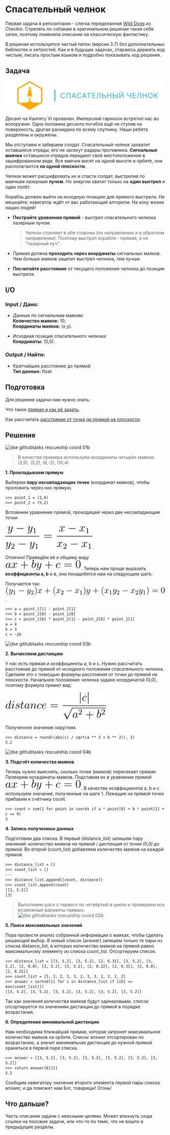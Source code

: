 # Спасательный челнок

Первая задача в репозитории - слегка переделанная [Wild Dogs](https://py.checkio.org/en/mission/wild-dogs/) из Checkio. Стрелять по собакам в оригинальном решении такая себе затея, поэтому поменяла описание на классическую фантастику.

В решении используется чистый питон (версии 3.7) без дополнительных библиотек и хитростей. Как и в будущих задачах, стараюсь держать код чистым, писать простым языком и подробно показывать ход решения.

## Задача

![dse githubtasks cover rescueship](https://github.com/alyonkapetrova/apply_math/blob/master/wild_dogs/media/dse_githubtasks_cover_rescueship.svg)

Десант на Кантиту VI провален. Имперский гарнизон встретил нас во всеоружии. Одна половина десанта погибла ещё не ступив на поверхность, другая раскидана по всему спутнику. Наши ребята разделены и окружены.

Мы отступаем и забираем солдат. Спасательный челнок захватит оставшиеся отряды, его не засекут радары противника. **Сигнальные маячки** оставшихся отрядов передают своё местоположение в зашифрованном виде. Все маячки висят на одной высоте и орбите, они располагаются **на одной плоскости**.

Челнок может расшифровать их и спасти солдат, выстрелив по маячкам лазерным **лучом**. Но энергии хватит только на **один выстрел** и один полёт.

Корабль должен выйти на исходную позицию для прямого выстрела. Не мешкайте: навигатор ждёт от вас работающий алгоритм. На кону жизни наших людей!

- **Постройте уравнение прямой** - выстрел спасательного челнока лазерным лучом.
  > Челнок стреляет в обе стороны (по направлению и в обратном направлении). Поэтому выстрел корабля - прямая, а не "лазерный луч".

- Прямая должна **проходить через координаты** сигнальных маяков. Чем больше маяков зацепит выстрел челнока, тем лучше.

- **Посчитайте расстояние** от текущего положения челнока до позиции выстрела.

## I/O

### Input / Дано:

- Данные по сигнальным маякам:
<br/>**Количество маяков:** 10;
<br/>**Координаты маяков:** (x,y).

- Исходная позиция спасательного челнока:
<br/>**Координаты:** (0,0).

### Output / Найти:

- Кратчайшее расстояние до прямой
<br/>**Тип данных:** float.

## Подготовка

Для решения задачи нам нужно знать:

Что такое [прямая и как её задать](https://ru.wikipedia.org/wiki/%D0%9F%D1%80%D1%8F%D0%BC%D0%B0%D1%8F).

Как рассчитать [расстояние от точки до прямой на плоскости](https://ru.wikipedia.org/wiki/%D0%A0%D0%B0%D1%81%D1%81%D1%82%D0%BE%D1%8F%D0%BD%D0%B8%D0%B5_%D0%BE%D1%82_%D1%82%D0%BE%D1%87%D0%BA%D0%B8_%D0%B4%D0%BE_%D0%BF%D1%80%D1%8F%D0%BC%D0%BE%D0%B9_%D0%BD%D0%B0_%D0%BF%D0%BB%D0%BE%D1%81%D0%BA%D0%BE%D1%81%D1%82%D0%B8).

## Решение

![dse githubtasks rescueship coord 01b](https://github.com/alyonkapetrova/apply_math/blob/master/wild_dogs/media/dse_githubtasks_rescueship_coord_01b.svg)

> В качестве примера используем координаты четырёх маяков: (2,6), (5,2), (8,-2), (10,4)

__1. Прокладываем прямую__

Выберем __пару несовпадающих точек__ (координат маяков), чтобы проложить через них прямую.
```
>>> point_1 = (2,6)
>>> point_2 = (5,2)
```
Вспомним уравнение прямой, проходящей через две несовпадающие точки

![line equation formula](https://github.com/alyonkapetrova/apply_math/blob/master/wild_dogs/media/line_equation.svg).

Отлично! Приведём её к общему виду ![line equation normal view letters formula](https://github.com/alyonkapetrova/apply_math/blob/master/wild_dogs/media/line_equation_normal_view_letters.svg). Теперь нам проще выразить __коэффициэнты a, b__ и __c__, они понадобятся нам на следующем шаге.

Получается так: ![line equation normal view formula](https://github.com/alyonkapetrova/apply_math/blob/master/wild_dogs/media/line_equation_normal_view.svg).
```
>>> a = point_1[1] - point_2[1]
>>> b = point_2[0] - point_1[0]
>>> c = point_1[0] * point_2[1] - point_2[0] * point_1[1]
a = 4
b = 3
c = -26
```
![dse githubtasks rescueship coord 03b](https://github.com/alyonkapetrova/apply_math/blob/master/wild_dogs/media/dse_githubtasks_rescueship_coord_03b.svg)

__2. Вычисляем дистанцию__

У нас есть прямая и коэффициенты a, b и c. Нужно рассчитать расстояние до прямой от исходного положения спасательного челнока. Сделаем это с помощью формулы расстояния от точки до прямой на плоскости. Начальное положение челнока задано координатой (0,0), поэтому формула примет вид:

![point to line distance formula](https://github.com/alyonkapetrova/apply_math/blob/master/wild_dogs/media/point_to_line_distance.svg)

Полученное значение округлим.
```
>>> distance = round((abs(c) / sqrt(a ** 2 + b ** 2)), 2)
5.2
```

![dse githubtasks rescueship coord 04b](https://github.com/alyonkapetrova/apply_math/blob/master/wild_dogs/media/dse_githubtasks_rescueship_coord_04b.svg)

__3. Подсчёт количества маяков__

Теперь нужно выяснить, сколько точек (маяков) пересекает прямая. Проверим координаты маяков. Подставим их в уравнение прямой ![line equation normal view letters formula](https://github.com/alyonkapetrova/apply_math/blob/master/wild_dogs/media/line_equation_normal_view_letters.svg). В качестве коэффициентов a, b и c используем значания, полученные на шаге 1. Лежащие на прямой точки прибавим к счётчику count.
```
>>> count = sum(1 for point in coords if a * point[0] + b * point[1] + c == 0)
3
```

__4. Запись полученных данных__

Подготовим два списка. В первый (distance_list) запишем пару значений: _количество маяков на прямой / дистанция от точки (0,0) до прямой_. Во второй (count_list) добавляем количество маяков на каждой прямой.
```
>>> distance_list = []
>>> count_list = []
---
>>> distance_list.append([count, distance])
>>> count_list.append(count)
[[3, 5.2]]
[3]
```
> Выполняем шаги с первого по четвёртый в цикле и проверяем все возможные варианты прямых.
![dse githubtasks rescueship coord 02b](https://github.com/alyonkapetrova/apply_math/blob/master/wild_dogs/media/dse_githubtasks_rescueship_coord_02b.svg)

__5. Поиск максимальных значений__

Пора провести анализ собранной информации о маяках, чтобы сделать решающий выбор. В новый список (answer) запишем только те пары из списка distance_list, в которых количество маяков на прямой равно максимальному элементу из списка count_list. Отсортируем список.
```
>>> distance_list = [[3, 5.2], [3, 5.2], [2, 6.31], [3, 5.2], [3, 5.2], [2, 0.0], [3, 5.2], [3, 5.2], [2, 8.22], [2, 6.31], [2, 0.0], [2, 8.22]]
>>> count_list = [3, 3, 2, 3, 3, 2, 3, 3, 2, 2, 2, 2]
>>> answer = sorted([i for i in distance_list if i[0] == max(count_list)])
[[3, 5.2], [3, 5.2], [3, 5.2], [3, 5.2], [3, 5.2], [3, 5.2]]
```
Так как значения количества маяков будут одинаковыми, список отсортируется по значениям дистанции до прямой в порядке возрастания.

__6. Определение минимальной дистанции__

Нам необходима ближайшая прямая, которая затронет максимальное количество маяков на орбите. Список answer отсортирован по возрастанию, а значит минимальная дистанция до нужной прямой храниться в первой паре списка.
```
>>> answer = [[3, 5.2], [3, 5.2], [3, 5.2], [3, 5.2], [3, 5.2], [3, 5.2]]
>>> return answer[0][1]
5.2
```
Сообщим навигатору значение второго элемента первой пары списка answer, и да поможет нам Бог, товарищи! Огонь!


## Что дальше?

Часть описания задачи с неясными целями. Может впихнуть сюда ссылки на похожие задачи, или что-то по теме, что не вошло в предыдущие разделы.
